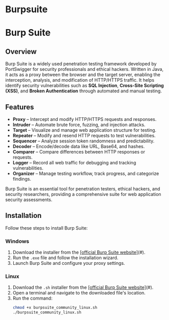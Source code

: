 # Burpsuite
# Burp Suite

## Overview
Burp Suite is a widely used penetration testing framework developed by PortSwigger for security professionals and ethical hackers. Written in Java, it acts as a proxy between the browser and the target server, enabling the interception, analysis, and modification of HTTP/HTTPS traffic. It helps identify security vulnerabilities such as **SQL Injection**, **Cross-Site Scripting (XSS)**, and **Broken Authentication** through automated and manual testing.

## Features
- **Proxy** – Intercept and modify HTTP/HTTPS requests and responses.
- **Intruder** – Automate brute force, fuzzing, and injection attacks.
- **Target** – Visualize and manage web application structure for testing.
- **Repeater** – Modify and resend HTTP requests to test vulnerabilities.
- **Sequencer** – Analyze session token randomness and predictability.
- **Decoder** – Encode/decode data like URL, Base64, and hashes.
- **Comparer** – Compare differences between HTTP responses or requests.
- **Logger** – Record all web traffic for debugging and tracking vulnerabilities.
- **Organizer** – Manage testing workflow, track progress, and categorize findings.

Burp Suite is an essential tool for penetration testers, ethical hackers, and security researchers, providing a comprehensive suite for web application security assessments.

## Installation
Follow these steps to install Burp Suite:

### **Windows**
1. Download the installer from the [[official Burp Suite website]](https://portswigger.net/burp/communitydownload)(#).
2. Run the `.exe` file and follow the installation wizard.
3. Launch Burp Suite and configure your proxy settings.

### **Linux**
1. Download the `.sh` installer from the [[official Burp Suite website]](https://portswigger.net/burp/communitydownload)(#).
2. Open a terminal and navigate to the downloaded file's location.
3. Run the command:
   ```bash
   chmod +x burpsuite_community_linux.sh
   ./burpsuite_community_linux.sh
